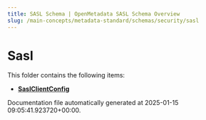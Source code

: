 ```yaml
---
title: SASL Schema | OpenMetadata SASL Schema Overview
slug: /main-concepts/metadata-standard/schemas/security/sasl
---
```


# Sasl

This folder contains the following items:

- [**SaslClientConfig**](/main-concepts/metadata-standard/schemas/security/sasl/saslclientconfig)


Documentation file automatically generated at 2025-01-15 09:05:41.923720+00:00.
